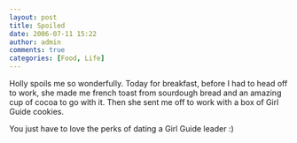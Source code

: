 ```yaml
---
layout: post
title: Spoiled
date: 2006-07-11 15:22
author: admin
comments: true
categories: [Food, Life]
---
```

Holly spoils me so wonderfully.  Today for breakfast, before I had to head off to work, she made me french toast from sourdough bread and an amazing cup of cocoa to go with it.  Then she sent me off to work with a box of Girl Guide cookies.  

You just have to love the perks of dating a Girl Guide leader :)


